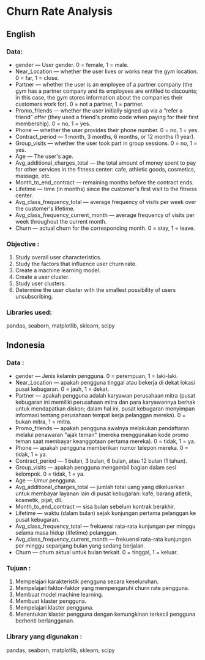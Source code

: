 # Churn Rate Analysis

## English

### Data:

- gender — User gender. 0 = female, 1 = male.
- Near_Location — whether the user lives or works near the gym location. 0 = far, 1 = close.
- Partner — whether the user is an employee of a partner company (the gym has a partner company and its employees are entitled to discounts; in this case, the gym stores information about the companies their customers work for). 0 = not a partner, 1 = partner.
- Promo_friends — whether the user initially signed up via a “refer a friend” offer (they used a friend's promo code when paying for their first membership). 0 = no, 1 = yes.
- Phone — whether the user provides their phone number. 0 = no, 1 = yes.
- Contract_period — 1 month, 3 months, 6 months, or 12 months (1 year).
- Group_visits — whether the user took part in group sessions. 0 = no, 1 = yes.
- Age — The user's age.
- Avg_additional_charges_total — the total amount of money spent to pay for other services in the fitness center: cafe, athletic goods, cosmetics, massage, etc.
- Month_to_end_contract — remaining months before the contract ends.
- Lifetime — time (in months) since the customer's first visit to the fitness center.
- Avg_class_frequency_total — average frequency of visits per week over the customer's lifetime.
- Avg_class_frequency_current_month — average frequency of visits per week throughout the current month.
- Churn — actual churn for the corresponding month. 0 = stay, 1 = leave.

### Objective :

1. Study overall user characteristics.
2. Study the factors that influence user churn rate.
3. Create a machine learning model.
4. Create a user cluster.
5. Study user clusters.
6. Determine the user cluster with the smallest possibility of users unsubscribing.

### Libraries used:

pandas, seaborn, matplotlib, sklearn, scipy

## Indonesia

### Data :

- gender — Jenis kelamin pengguna. 0 = perempuan, 1 = laki-laki.
- Near_Location — apakah pengguna tinggal atau bekerja di dekat lokasi pusat kebugaran. 0 = jauh, 1 = dekat.
- Partner — apakah pengguna adalah karyawan perusahaan mitra (pusat kebugaran ini memiliki perusahaan mitra dan para karyawannya berhak untuk mendapatkan diskon; dalam hal ini, pusat kebugaran menyimpan informasi tentang perusahaan tempat kerja pelanggan mereka). 0 = bukan mitra, 1 = mitra.
- Promo_friends — apakah pengguna awalnya melakukan pendaftaran melalui penawaran "ajak teman" (mereka menggunakan kode promo teman saat membayar keanggotaan pertama mereka). 0 = tidak, 1 = ya.
- Phone — apakah pengguna memberikan nomor telepon mereka. 0 = tidak, 1 = ya.
- Contract_period — 1 bulan, 3 bulan, 6 bulan, atau 12 bulan (1 tahun).
- Group_visits — apakah pengguna mengambil bagian dalam sesi kelompok. 0 = tidak, 1 = ya.
- Age — Umur pengguna.
- Avg_additional_charges_total — jumlah total uang yang dikeluarkan untuk membayar layanan lain di pusat kebugaran: kafe, barang atletik, kosmetik, pijat, dll.
- Month_to_end_contract — sisa bulan sebelum kontrak berakhir.
- Lifetime — waktu (dalam bulan) sejak kunjungan pertama pelanggan ke pusat kebugaran.
- Avg_class_frequency_total — frekuensi rata-rata kunjungan per minggu selama masa hidup (lifetime) pelanggan.
- Avg_class_frequency_current_month — frekuensi rata-rata kunjungan per minggu sepanjang bulan yang sedang berjalan.
- Churn — churn aktual untuk bulan terkait. 0 = tinggal, 1 = keluar.

### Tujuan :

1. Mempelajari karakteristik pengguna secara keseluruhan.
2. Mempelajari faktor-faktor yang mempengaruhi churn rate pengguna.
3. Membuat model machine learning.
4. Membuat klaster pengguna.
5. Mempelajari klaster pengguna.
6. Menentukan klaster pengguna dengan kemungkinan terkecil pengguna berhenti berlangganan.

### Library yang digunakan :

pandas, seaborn, matplotlib, sklearn, scipy

